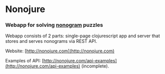 # Nonojure
### Webapp for solving [nonogram](http://en.wikipedia.org/wiki/Nonogram) puzzles

Webapp consists of 2 parts: single-page clojurescript app and server that stores and serves nonograms via REST API.

Website: [http://nonojure.com](http://nonojure.com)

Examples of API: [http://nonojure.com/api-examples](http://nonojure.com/api-examples) (incomplete).
